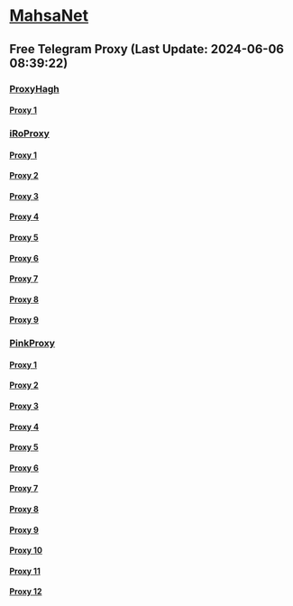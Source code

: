 
# [MahsaNet](https://t.me/mahsa_net)
## Free Telegram Proxy (Last Update: 2024-06-06 08:39:22)
### [ProxyHagh](https://t.me/ProxyHagh)
#### [Proxy 1](tg://proxy?server=mcimcill.com.iranvell.co.uk.do_yo.want_to.clash_with.this.microsoft.com.there_is_no.place_nano.localhost.bing.com.count_with_me.cyou.com.now_sudo.rm_rf.ddns.net.we_are_here.again_to_fight.with_everyone.i_am.the_internet.special_wayairancell.emirblog.com.&port=3443&secret=FgMBAgABAAH8AwOG4kw63Q%3D%3D)
### [iRoProxy](https://t.me/iRoProxy)
#### [Proxy 1](tg://proxy?server=103.69.224.101&port=66&secret=7HQighJPBNMYVRNB6tdkVw)
#### [Proxy 2](tg://proxy?server=103.69.224.181&port=6&secret=7HQighJPBNMYVRNB6tdkVw)
#### [Proxy 3](tg://proxy?server=103.69.224.221&port=6&secret=7HQighJPBNMYVRNB6tdkVw)
#### [Proxy 4](tg://proxy?server=103.69.224.121&port=6&secret=7HQighJPBNMYVRNB6tdkVw)
#### [Proxy 5](tg://proxy?server=103.69.224.242&port=66&secret=7HQighJPBNMYVRNB6tdkVw)
#### [Proxy 6](tg://proxy?server=103.69.224.201&port=6&secret=7HQighJPBNMYVRNB6tdkVw)
#### [Proxy 7](tg://proxy?server=103.69.224.241&port=6&secret=7HQighJPBNMYVRNB6tdkVw)
#### [Proxy 8](tg://proxy?server=103.69.224.198&port=6&secret=7HQighJPBNMYVRNB6tdkVw)
#### [Proxy 9](tg://proxy?server=103.69.224.141&port=6&secret=7HQighJPBNMYVRNB6tdkVw)
### [PinkProxy](https://t.me/PinkProxy)
#### [Proxy 1](tg://proxy?server=5.75.238.0&port=4045&secret=FgMBAgABAAH8AwOG4kw63Q==)
#### [Proxy 2](tg://proxy?server=188.34.195.118&port=4045&secret=FgMBAgABAAH8AwOG4kw63Q==)
#### [Proxy 3](tg://proxy?server=49.13.200.153&port=4045&secret=FgMBAgABAAH8AwOG4kw63Q==)
#### [Proxy 4](tg://proxy?server=128.140.121.231&port=4045&secret=FgMBAgABAAH8AwOG4kw63Q==)
#### [Proxy 5](tg://proxy?server=195.201.234.242&port=4045&secret=FgMBAgABAAH8AwOG4kw63Q==)
#### [Proxy 6](tg://proxy?server=176.9.22.26&port=4045&secret=FgMBAgABAAH8AwOG4kw63Q==)
#### [Proxy 7](tg://proxy?server=136.243.177.40&port=4045&secret=FgMBAgABAAH8AwOG4kw63Q==)
#### [Proxy 8](tg://proxy?server=144.76.224.247&port=4045&secret=FgMBAgABAAH8AwOG4kw63Q==)
#### [Proxy 9](tg://proxy?server=136.243.177.40&port=4045&secret=FgMBAgABAAH8AwOG4kw63Q==)
#### [Proxy 10](tg://proxy?server=144.76.224.247&port=4045&secret=FgMBAgABAAH8AwOG4kw63Q==)
#### [Proxy 11](tg://proxy?server=176.9.22.26&port=4045&secret=FgMBAgABAAH8AwOG4kw63Q==)
#### [Proxy 12](tg://proxy?server=136.243.177.40&port=4045&secret=FgMBAgABAAH8AwOG4kw63Q==)

    